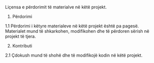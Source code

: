 Liçensa e përdorimit të materialve në këtë projekt.

1. Përdorimi

1.1 Përdorimi i këtyre materialeve në këtë projekt është pa pagesë. 
Materialet mund të shkarkohen, modifikohen dhe të përdoren sërish në projekt të tjera.

2. Kontributi

2.1 Çdokush mund të shohë dhe të modifikojë kodin në këtë projekt.
